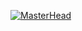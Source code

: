 

[![MasterHead](https://github.com/jcollinc/jcollinc/assets/92186183/f46188d3-79ca-453a-95dc-75f44fb8e10b)](https://github.com/jcollinc)

<!--
**jcollinc/jcollinc** is a ✨ _special_ ✨ repository because its `README.md` (this file) appears on your GitHub profile.

Here are some ideas to get you started:

🔭 I’m currently working on ...
🌱 I’m currently learning ...
👯 I’m looking to collaborate on ...
🤔 I’m looking for help with ...
💬 Ask me about ...
📫 How to reach me: ...
😄 Pronouns: ...
⚡ Fun fact: ...
-->
<h3 align="center" style="padding: 2000px;">
  I'm always enthusiastic about collaborating on projects and exploring new ideas. Feel free to reach out if you're interested in working together, discussing tech generally, or just to say 👋.
</h3>
<br><br>
<p align="center"> 
  <a href="https://developer.mozilla.org/en-US/docs/Web/JavaScript" target="_blank"> 
    <img src="https://github.com/devicons/devicon/blob/master/icons/javascript/javascript-plain.svg" alt="javascript" width="60" height="60"/> 
  </a>
  <a href="https://reactjs.org/" target="_blank"> 
    <img src="https://github.com/devicons/devicon/blob/master/icons/react/react-original.svg" alt="react" width="60" height="60"/> 
  </a>
  <a href="https://www.w3schools.com/css/" target="_blank"> 
    <img src="https://github.com/devicons/devicon/blob/master/icons/css3/css3-plain-wordmark.svg" alt="css3" width="60" height="60"/> 
  </a>
  <a href="https://aws.amazon.com/" target="_blank"> 
    <img src="https://github.com/devicons/devicon/blob/master/icons/amazonwebservices/amazonwebservices-plain-wordmark.svg" alt="aws" width="60" height="60"/> 
  </a>
  <a href="https://www.postgresql.org/" target="_blank"> 
    <img src="https://github.com/devicons/devicon/blob/master/icons/postgresql/postgresql-plain-wordmark.svg" alt="postgresql" width="60" height="60"/> 
  </a>
  <a href="https://www.ruby-lang.org/" target="_blank"> 
    <img src="https://github.com/devicons/devicon/blob/master/icons/ruby/ruby-plain-wordmark.svg" alt="ruby" width="60" height="60"/> 
  </a>
  <a href="https://rubyonrails.org/" target="_blank"> 
    <img src="https://github.com/devicons/devicon/blob/master/icons/rails/rails-plain-wordmark.svg" alt="rails" width="60" height="60"/> 
  </a>
  <a href="https://graphql.org/" target="_blank"> 
    <img src="https://github.com/devicons/devicon/blob/master/icons/graphql/graphql-plain-wordmark.svg" alt="graphql" width="60" height="60"/> 
  </a>
  <a href="https://git-scm.com/" target="_blank"> 
    <img src="https://github.com/devicons/devicon/blob/master/icons/git/git-plain-wordmark.svg" alt="git" width="60" height="60"/> 
  </a>
  <a href="https://github.com/" target="_blank"> 
    <img src="https://github.com/jcollinc/jcollinc/assets/92186183/623b4d5f-3c2c-467f-9307-31dbe5edcf15" alt="github" width="60" height="60"/> 
  </a>
</p>
<br><br>
<div align="center" style="display: flex; flex-direction: row; justify-content: center; align-items: center;">
  <a href="https://git.io/streak-stats">
    <img height="180" align="center" src="http://github-readme-streak-stats.herokuapp.com?user=jcollinc&theme=codeSTACKr&hide_border=true" />
  </a>
  <a href="https://github.com/anuraghazra/convoychat">
    <img height="180" align="center" src="https://github-readme-stats.vercel.app/api/top-langs?username=jcollinc&theme=codeSTACKr&layout=compact&card_width=350" />
  </a>
</div>





